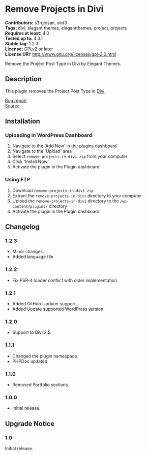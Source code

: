 # Remove Projects in Divi #
**Contributors:** s3rgiosan, vint3    
**Tags:** divi, elegant themes, elegantthemes, project, projects    
**Requires at least:** 4.0    
**Tested up to:** 4.3.1    
**Stable tag:** 1.2.3    
**License:** GPLv2 or later    
**License URI:** http://www.gnu.org/licenses/gpl-2.0.html    

Remove the Project Post Type in Divi by Elegant Themes.

## Description ##

This plugin removes the Project Post Type in [Divi](http://www.elegantthemes.com/gallery/divi/).  

[Bug report](https://github.com/vint3creative/remove-projects-in-divi/issues)  
[Source](https://github.com/vint3creative/remove-projects-in-divi)  

## Installation ##

### Uploading in WordPress Dashboard ###

1. Navigate to the 'Add New' in the plugins dashboard
2. Navigate to the 'Upload' area
3. Select `remove-projects-in-divi.zip` from your computer
4. Click 'Install Now'
5. Activate the plugin in the Plugin dashboard

### Using FTP ###

1. Download `remove-projects-in-divi.zip`
2. Extract the `remove-projects-in-divi` directory to your computer
3. Upload the `remove-projects-in-divi` directory to the `/wp-content/plugins/` directory
4. Activate the plugin in the Plugin dashboard

## Changelog ##

### 1.2.3 ###
* Minor changes.  
* Added language file. 

### 1.2.2 ###
* Fix PSR-4 loader conflict with older implementation.  

### 1.2.1 ###
* Added GitHub Updater support.  
* Added Update supported WordPress version.  

### 1.2.0 ###
* Support to Divi 2.5.  

### 1.1.1 ###
* Changed the plugin namespace.  
* PHPDoc updated.  

### 1.1.0 ###
* Removed Portfolio sections.  

### 1.0.0 ###
* Initial release.  

## Upgrade Notice ##

### 1.0 ###
Initial release.  
